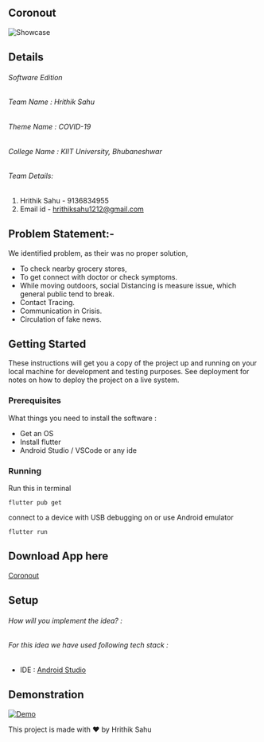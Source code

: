 ## Coronout

![Showcase](https://cdn.dribbble.com/users/4245746/screenshots/11116305/media/2ad36b1241d9e4a9a28e0cb94b70b61f.png)

## Details

###### Software Edition
###### Team Name    :  Hrithik Sahu
###### Theme Name  :   COVID-19
###### College Name :  KIIT University, Bhubaneshwar
###### Team Details:
1. Hrithik Sahu - 9136834955
2. Email id - hrithiksahu1212@gmail.com

## Problem Statement:-
We identified problem, as their was no proper solution,
- To check nearby grocery stores,
- To get connect with doctor or check symptoms.
- While moving outdoors, social Distancing is measure issue, which general public tend to break.
- Contact Tracing.
- Communication in Crisis.
- Circulation of fake news.



## Getting Started

These instructions will get you a copy of the project up and running on your local machine for development and testing purposes. See deployment for notes on how to deploy the project on a live system.

### Prerequisites

What things you need to install the software :
* Get an OS
* Install flutter
* Android Studio / VSCode or any ide

### Running

Run this in terminal
```
flutter pub get
```
connect to a device with USB debugging on or use Android emulator
```
flutter run
```
## Download App here
[Coronout](https://drive.google.com/file/d/1Bg3fK0v_Rr-dwSBYGLFvMvRs87XZFNAS/view?usp=sharing)


## Setup
###### How will you implement the idea? :
###### For this idea we have used following tech stack :
- IDE : [Android Studio](https://developer.android.com/studio)

## Demonstration
[![Demo](https://www.youtube.com/watch?v=Taii0-fAm1Y)](https://www.youtube.com/watch?v=Taii0-fAm1Y)

This project is made with :heart: by Hrithik Sahu
